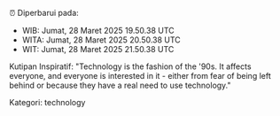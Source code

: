 ⏰ Diperbarui pada:
- WIB: Jumat, 28 Maret 2025 19.50.38 UTC
- WITA: Jumat, 28 Maret 2025 20.50.38 UTC
- WIT: Jumat, 28 Maret 2025 21.50.38 UTC

Kutipan Inspiratif:
"Technology is the fashion of the '90s. It affects everyone, and everyone is interested in it - either from fear of being left behind or because they have a real need to use technology."


Kategori: technology

